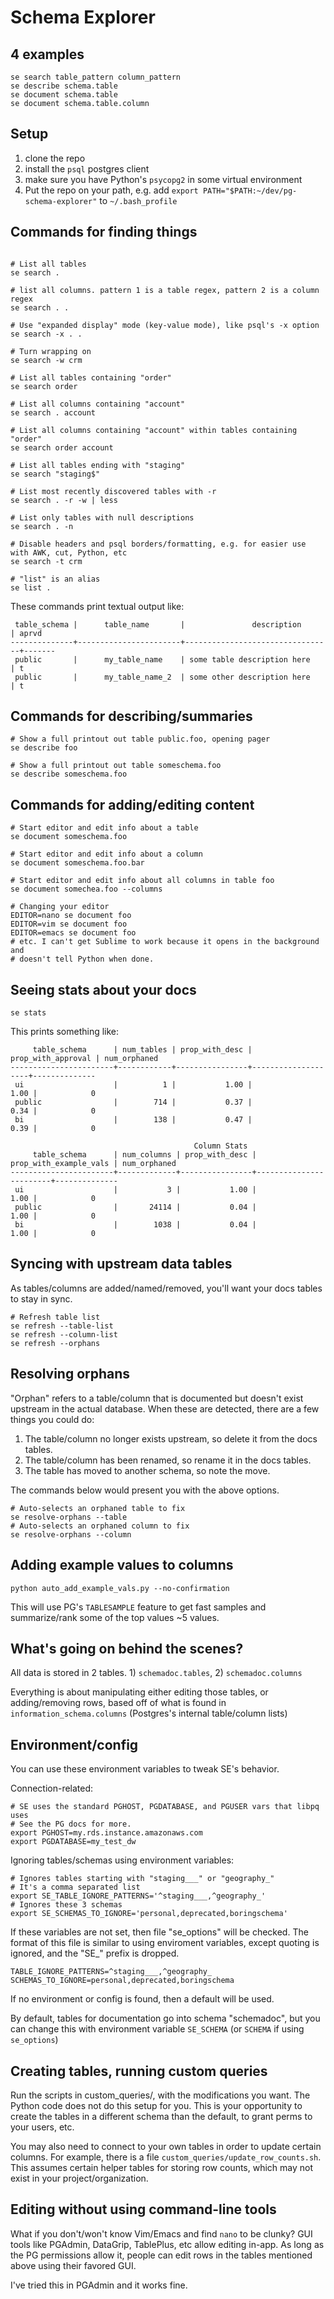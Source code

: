 # Schema Explorer

## 4 examples

```
se search table_pattern column_pattern
se describe schema.table
se document schema.table
se document schema.table.column
```

## Setup

1. clone the repo
2. install the `psql` postgres client
3. make sure you have Python's `psycopg2` in some virtual environment
4. Put the repo on your path, e.g. add `export PATH="$PATH:~/dev/pg-schema-explorer"` to `~/.bash_profile`

## Commands for finding things

```

# List all tables
se search .

# list all columns. pattern 1 is a table regex, pattern 2 is a column regex
se search . .

# Use "expanded display" mode (key-value mode), like psql's -x option
se search -x . .

# Turn wrapping on
se search -w crm

# List all tables containing "order"
se search order

# List all columns containing "account"
se search . account

# List all columns containing "account" within tables containing "order"
se search order account

# List all tables ending with "staging"
se search "staging$"

# List most recently discovered tables with -r
se search . -r -w | less

# List only tables with null descriptions
se search . -n

# Disable headers and psql borders/formatting, e.g. for easier use with AWK, cut, Python, etc
se search -t crm

# "list" is an alias
se list .

```

These commands print textual output like:

```
 table_schema |      table_name       |               description       | aprvd
--------------+-----------------------+---------------------------------+-------
 public       |      my_table_name    | some table description here     | t
 public       |      my_table_name_2  | some other description here     | t
```

## Commands for describing/summaries

```
# Show a full printout out table public.foo, opening pager
se describe foo

# Show a full printout out table someschema.foo
se describe someschema.foo
```

## Commands for adding/editing content

```
# Start editor and edit info about a table
se document someschema.foo

# Start editor and edit info about a column
se document someschema.foo.bar

# Start editor and edit info about all columns in table foo
se document somechea.foo --columns

# Changing your editor
EDITOR=nano se document foo
EDITOR=vim se document foo
EDITOR=emacs se document foo
# etc. I can't get Sublime to work because it opens in the background and
# doesn't tell Python when done.
```

## Seeing stats about your docs

```
se stats
```

This prints something like:

```
     table_schema      | num_tables | prop_with_desc | prop_with_approval | num_orphaned
-----------------------+------------+----------------+--------------------+--------------
 ui                    |          1 |           1.00 |               1.00 |            0
 public                |        714 |           0.37 |               0.34 |            0
 bi                    |        138 |           0.47 |               0.39 |            0

                                         Column Stats
     table_schema      | num_columns | prop_with_desc | prop_with_example_vals | num_orphaned
-----------------------+-------------+----------------+------------------------+--------------
 ui                    |           3 |           1.00 |                   1.00 |            0
 public                |       24114 |           0.04 |                   1.00 |            0
 bi                    |        1038 |           0.04 |                   1.00 |            0
```

## Syncing with upstream data tables

As tables/columns are added/named/removed, you'll want your docs tables to stay in sync.

```
# Refresh table list
se refresh --table-list
se refresh --column-list
se refresh --orphans
```

## Resolving orphans

"Orphan" refers to a table/column that is documented but doesn't exist upstream in the actual database.
When these are detected, there are a few things you could do:

1. The table/column no longer exists upstream, so delete it from the docs tables.
2. The table/column has been renamed, so rename it in the docs tables.
3. The table has moved to another schema, so note the move.

The commands below would present you with the above options.

```
# Auto-selects an orphaned table to fix
se resolve-orphans --table
# Auto-selects an orphaned column to fix
se resolve-orphans --column
```

## Adding example values to columns

```
python auto_add_example_vals.py --no-confirmation
```

This will use PG's `TABLESAMPLE` feature to get fast samples and summarize/rank some of the top
values ~5 values.

## What's going on behind the scenes?

All data is stored in 2 tables. 1) `schemadoc.tables`, 2) `schemadoc.columns`

Everything is about manipulating either editing those tables, or adding/removing rows, based off
of what is found in `information_schema.columns` (Postgres's internal table/column lists)

## Environment/config

You can use these environment variables to tweak SE's behavior.

Connection-related:

```
# SE uses the standard PGHOST, PGDATABASE, and PGUSER vars that libpq uses
# See the PG docs for more.
export PGHOST=my.rds.instance.amazonaws.com
export PGDATABASE=my_test_dw
```

Ignoring tables/schemas using environment variables:

```
# Ignores tables starting with "staging___" or "geography_"
# It's a comma separated list
export SE_TABLE_IGNORE_PATTERNS='^staging___,^geography_'
# Ignores these 3 schemas
export SE_SCHEMAS_TO_IGNORE='personal,deprecated,boringschema'
```

If these variables are not set, then file "se_options" will be checked.
The format of this file is similar to using enviroment variables, except quoting is ignored,
and the "SE_" prefix is dropped.

```
TABLE_IGNORE_PATTERNS=^staging___,^geography_
SCHEMAS_TO_IGNORE=personal,deprecated,boringschema
```

If no environment or config is found, then a default will be used.

By default, tables for documentation go into schema "schemadoc", but you can change this with
environment variable `SE_SCHEMA` (or `SCHEMA` if using `se_options`)

## Creating tables, running custom queries

Run the scripts in custom_queries/, with the modifications you want. The Python
code does not do this setup for you. This is your opportunity to create the tables in
a different schema than the default, to grant perms to your users, etc.

You may also need to connect to your own tables in order to update certain columns.
For example, there is a file `custom_queries/update_row_counts.sh`. This assumes certain
helper tables for storing row counts, which may not exist in your project/organization.

## Editing without using command-line tools

What if you don't/won't know Vim/Emacs and find `nano` to be clunky? GUI tools
like PGAdmin, DataGrip, TablePlus, etc allow editing in-app. As long as the PG
permissions allow it, people can edit rows in the tables mentioned above using
their favored GUI.

I've tried this in PGAdmin and it works fine.

